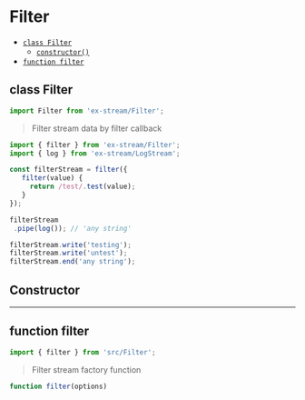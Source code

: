 # Filter

- [`class Filter`](#class-filter)
  - [`constructor()`](#filter-constructor-constructor)
- [`function filter`](#function-filter)

<a id="class-filter"></a><h2>class Filter</h2>
``` javascript
import Filter from 'ex-stream/Filter';
```
> Filter stream data by filter callback



``` javascript
import { filter } from 'ex-stream/Filter';
import { log } from 'ex-stream/LogStream';

const filterStream = filter({
   filter(value) {
     return /test/.test(value);
   }
});

filterStream
 .pipe(log()); // 'any string'

filterStream.write('testing');
filterStream.write('untest');
filterStream.end('any string');
```



<h2>Constructor</h2>
<a id="filter-constructor-constructor"></a>


---

<a id="function-filter"></a><h2>function filter</h2>
``` javascript
import { filter } from 'src/Filter';
```
> Filter stream factory function

``` javascript
function filter(options)
```
